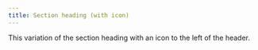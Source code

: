 ```yaml
---
title: Section heading (with icon)
---
```

This variation of the section heading with an icon to the left of the header.